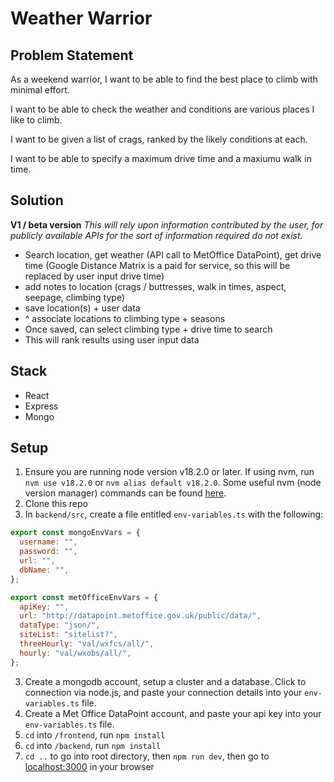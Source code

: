 # Weather Warrior

## Problem Statement

As a weekend warrior, I want to be able to find the best place to climb with minimal effort.

I want to be able to check the weather and conditions are various places I like to climb.

I want to be given a list of crags, ranked by the likely conditions at each.

I want to be able to specify a maximum drive time and a maxiumu walk in time.

## Solution

**V1 / beta version**
_This will rely upon information contributed by the user, for publicly available APIs for the sort of information required do not exist._

- Search location, get weather (API call to MetOffice DataPoint), get drive time (Google Distance Matrix is a paid for service, so this will be replaced by user input drive time)
- add notes to location (crags / buttresses, walk in times, aspect, seepage, climbing type)
- save location(s) + user data
- ^ associate locations to climbing type + seasons
- Once saved, can select climbing type + drive time to search
- This will rank results using user input data

## Stack

- React
- Express
- Mongo

## Setup

1. Ensure you are running node version v18.2.0 or later. If using nvm, run `nvm use v18.2.0` or `nvm alias default v18.2.0`. Some useful nvm (node version manager) commands can be found [here](https://gist.github.com/chranderson/b0a02781c232f170db634b40c97ff455).
2. Clone this repo
3. In `backend/src`, create a file entitled `env-variables.ts` with the following:

```javascript
export const mongoEnvVars = {
  username: "",
  password: "",
  url: "",
  dbName: "",
};

export const metOfficeEnvVars = {
  apiKey: "",
  url: "http://datapoint.metoffice.gov.uk/public/data/",
  dataType: "json/",
  siteList: "sitelist?",
  threeHourly: "val/wxfcs/all/",
  hourly: "val/wxobs/all/",
};
```

3. Create a mongodb account, setup a cluster and a database. Click to connection via node.js, and paste your connection details into your `env-variables.ts` file.
4. Create a Met Office DataPoint account, and paste your api key into your `env-variables.ts` file.
5. `cd` into `/frontend`, run `npm install`
6. `cd` into `/backend`, run `npm install`
7. `cd ..` to go into root directory, then `npm run dev`, then go to [localhost:3000](http://localhost:3000/) in your browser
